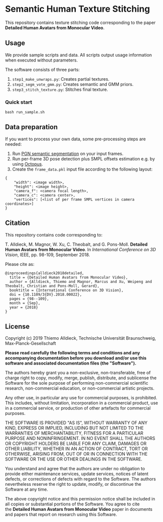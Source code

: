 # Semantic Human Texture Stitching

This repository contains texture stitching code corresponding to the paper **Detailed Human Avatars from Monocular Video**.

## Usage

We provide sample scripts and data. All scripts output usage information when executed without parameters.

The software consists of three parts:

1. `step1_make_unwraps.py`: Creates partial textures.
2. `step2_segm_vote_gmm.py`: Creates semantic and GMM priors.
3. `step3_stitch_texture.py`: Stitches final texture.

### Quick start

```
bash run_sample.sh
```


## Data preparation

If you want to process your own data, some pre-processing steps are needed:

1. Run [PGN semantic segmentation](https://github.com/Engineering-Course/CIHP_PGN) on your input frames.
2. Run per-frame 3D pose detection plus SMPL offsets estimation e.g. by using [Octopus](https://github.com/thmoa/octopus).
3. Create the `frame_data.pkl` input file according to the following layout:

```
{
    "width": <image width>,
    "height": <image height>,
    "camera_f": <camera focal length>,
    "camera_c": <camera center>,
    "vertices": [<list of per frame SMPL vertices in camera coordinates>]
}
```

## Citation

This repository contains code corresponding to:

T. Alldieck, M. Magnor, W. Xu, C. Theobalt, and G. Pons-Moll.
**Detailed Human Avatars from Monocular Video**. In
*International Conference on 3D Vision*, IEEE, pp. 98-109, September 2018. 

Please cite as:

```
@inproceedings{alldieck2018detailed,
  title = {Detailed Human Avatars from Monocular Video},
  author = {Alldieck, Thiemo and Magnor, Marcus and Xu, Weipeng and Theobalt, Christian and Pons-Moll, Gerard},
  booktitle = {International Conference on 3D Vision},
  doi = {10.1109/3{DV}.2018.00022},
  pages = {98--109},
  month = {Sep},
  year = {2018}
}
```


## License

Copyright (c) 2019 Thiemo Alldieck, Technische Universität Braunschweig, Max-Planck-Gesellschaft

**Please read carefully the following terms and conditions and any accompanying documentation before you download and/or use this software and associated documentation files (the "Software").**

The authors hereby grant you a non-exclusive, non-transferable, free of charge right to copy, modify, merge, publish, distribute, and sublicense the Software for the sole purpose of performing non-commercial scientific research, non-commercial education, or non-commercial artistic projects.

Any other use, in particular any use for commercial purposes, is prohibited. This includes, without limitation, incorporation in a commercial product, use in a commercial service, or production of other artefacts for commercial purposes.

THE SOFTWARE IS PROVIDED "AS IS", WITHOUT WARRANTY OF ANY KIND, EXPRESS OR IMPLIED, INCLUDING BUT NOT LIMITED TO THE WARRANTIES OF MERCHANTABILITY, FITNESS FOR A PARTICULAR PURPOSE AND NONINFRINGEMENT. IN NO EVENT SHALL THE AUTHORS OR COPYRIGHT HOLDERS BE LIABLE FOR ANY CLAIM, DAMAGES OR OTHER LIABILITY, WHETHER IN AN ACTION OF CONTRACT, TORT OR OTHERWISE, ARISING FROM, OUT OF OR IN CONNECTION WITH THE SOFTWARE OR THE USE OR OTHER DEALINGS IN THE SOFTWARE.

You understand and agree that the authors are under no obligation to provide either maintenance services, update services, notices of latent defects, or corrections of defects with regard to the Software. The authors nevertheless reserve the right to update, modify, or discontinue the Software at any time.

The above copyright notice and this permission notice shall be included in all copies or substantial portions of the Software. You agree to cite the **Detailed Human Avatars from Monocular Video** paper in documents and papers that report on research using this Software.
